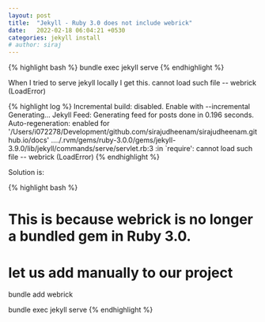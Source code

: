 ```yaml
---
layout: post
title:  "Jekyll - Ruby 3.0 does not include webrick"
date:   2022-02-18 06:04:21 +0530
categories: jekyll install
# author: siraj
---
```


{% highlight bash %}
bundle exec jekyll serve
{% endhighlight %}


When I tried to serve jekyll locally I get this. cannot load such file -- webrick (LoadError)

{% highlight log %}
 Incremental build: disabled. Enable with --incremental
      Generating...
       Jekyll Feed: Generating feed for posts
                    done in 0.196 seconds.
 Auto-regeneration: enabled for '/Users/i072278/Development/github.com/sirajudheenam/sirajudheenam.github.io/docs'
..../.rvm/gems/ruby-3.0.0/gems/jekyll-3.9.0/lib/jekyll/commands/serve/servlet.rb:3
:in `require': cannot load such file -- webrick (LoadError)
{% endhighlight %}

Solution is:

{% highlight bash %}
# This is because webrick is no longer a bundled gem in Ruby 3.0.
# let us add manually to our project
bundle add webrick

bundle exec jekyll serve
{% endhighlight %}

